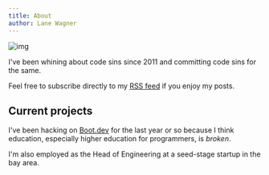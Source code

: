 ```yaml
---
title: About
author: Lane Wagner
---
```


![img](/img/profile-200x200.jpg)

I've been whining about code sins since 2011 and committing code sins for the same.

Feel free to subscribe directly to my [RSS feed](/index.xml) if you enjoy my posts.

## Current projects

I've been hacking on [Boot.dev](https://boot.dev) for the last year or so because I think education, especially higher education for programmers, is *broken*.

I'm also employed as the Head of Engineering at a seed-stage startup in the bay area.

